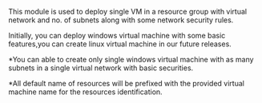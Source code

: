 This module is used to deploy single VM in a resource group with virtual network and no. of subnets along with some network security rules.


Initially, you can deploy windows virtual machine with some basic features,you can create linux virtual machine in our future releases.


*You can able to create only single windows virtual machine with as many subnets in a single virtual network with basic securities.


*All default name of resources will be prefixed with the provided virtual machine name for the resources identification.

